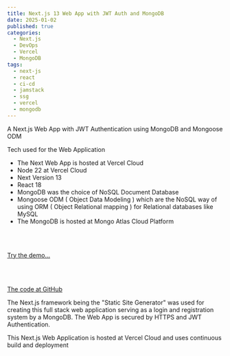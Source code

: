 ```yaml
---
title: Next.js 13 Web App with JWT Auth and MongoDB
date: 2025-01-02
published: true
categories:
  - Next.js
  - DevOps
  - Vercel
  - MongoDB
tags:
  - next-js
  - react
  - ci-cd
  - jamstack
  - ssg
  - vercel
  - mongodb
---
```

A Next.js Web App with JWT Authentication using MongoDB and Mongoose ODM

Tech used for the Web Application

- The Next Web App is hosted at Vercel Cloud
- Node 22 at Vercel Cloud
- Next Version 13
- React 18
- MongoDB was the choice of NoSQL Document Database
- Mongoose ODM ( Object Data Modeling ) which are the NoSQL way of using ORM ( Object Relational mapping ) for Relational databases like MySQL
- The MongoDB is hosted at Mongo Atlas Cloud Platform

<br /><br />

<a href="https://next-js-jwt-auth-mongodb.vercel.app/" target="_blank">Try the demo...</a>

<br /><br />

<a href="https://github.com/persteenolsen/next-js-jwt-auth-mongodb" target="_blank">The code at GitHub</a>

The Next.js framework being the "Static Site Generator" was used for creating this full stack web application serving as a login and registration system by a MongoDB. The Web App is secured by HTTPS and JWT Authentication.

This Next.js Web Application is hosted at Vercel Cloud and uses continuous build and deployment